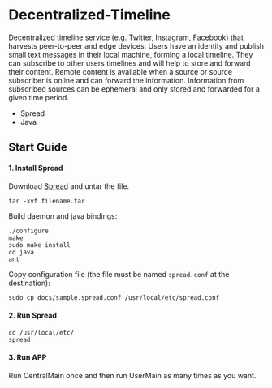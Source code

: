 # Decentralized-Timeline

Decentralized timeline service (e.g. Twitter, Instagram, Facebook) that harvests peer-to-peer and edge devices. Users have an identity and publish small text messages in their local machine, forming a local timeline. They can subscribe to other users timelines and will help to store and forward their content. Remote content is available when a source or source subscriber is online and can forward the information. Information from subscribed sources can be ephemeral and only stored and forwarded for a given time period.

* Spread
* Java

## Start Guide

#### 1. Install Spread
Download [Spread](http://www.spread.org/download.html) and untar the file.
  ```
  tar -xvf filename.tar
  ```

Build daemon and java bindings:
  ```
  ./configure
  make
  sudo make install
  cd java
  ant
  ```

Copy configuration file (the file must be named `spread.conf` at the destination):
  ```
  sudo cp docs/sample.spread.conf /usr/local/etc/spread.conf
  ```

#### 2. Run Spread
  ```
  cd /usr/local/etc/
  spread
  ```
  
#### 3. Run APP
Run CentralMain once and then run UserMain as many times as you want.

